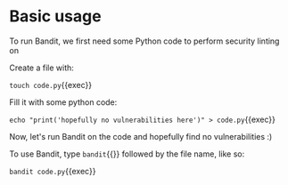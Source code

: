 # Basic usage
To run Bandit, we first need some Python code to perform security linting on

Create a file with:

`touch code.py`{{exec}}

Fill it with some python code:

`echo "print('hopefully no vulnerabilities here')" > code.py`{{exec}}

Now, let's run Bandit on the code and hopefully find no vulnerabilities :)

To use Bandit, type `bandit`{{}} followed by the file name, like so:

`bandit code.py`{{exec}}